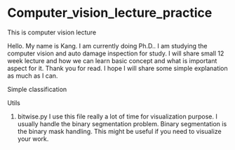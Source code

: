 # Computer_vision_lecture_practice
This is computer vision lecture

Hello. My name is Kang.
I am currently doing Ph.D.. I am studying the computer vision and auto damage inspection for study.
I will share small 12 week lecture and how we can learn basic concept and what is important aspect for it.
Thank you for read.
I hope I will share some simple explanation as much as I can.


Simple classification


Utils
1. bitwise.py
I use this file really a lot of time for visualization purpose. I usually handle the binary segmentation problem.
Binary segmentation is the binary mask handling. This might be useful if you need to visualize your work.

